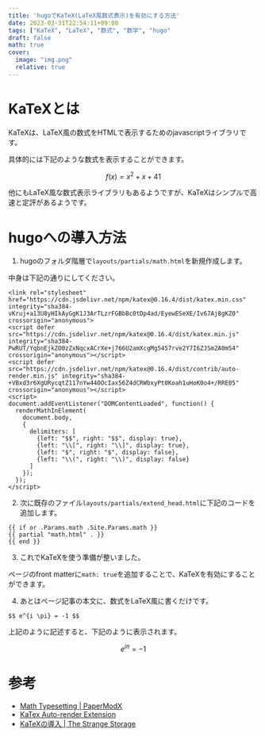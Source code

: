 ```yaml
---
title: 'hugoでKaTeX(LaTeX風数式表示)を有効にする方法'
date: 2023-03-31T22:54:11+09:00
tags: ["KaTeX", "LaTeX", "数式", "数学", "hugo"
draft: false
math: true
cover:
  image: "img.png"
  relative: true
---
```

# KaTeXとは
KaTeXは、LaTeX風の数式をHTMLで表示するためのjavascriptライブラリです。

具体的には下記のような数式を表示することができます。

$$f(x) = x^2 + x + 41$$

他にもLaTeX風な数式表示ライブラリもあるようですが、KaTeXはシンプルで高速と定評があるようです。

# hugoへの導入方法
1. hugoのフォルダ階層で`layouts/partials/math.html`を新規作成します。

中身は下記の通りにしてください。

```
<link rel="stylesheet" href="https://cdn.jsdelivr.net/npm/katex@0.16.4/dist/katex.min.css" integrity="sha384-vKruj+a13U8yHIkAyGgK1J3ArTLzrFGBbBc0tDp4ad/EyewESeXE/Iv67Aj8gKZ0" crossorigin="anonymous">
<script defer src="https://cdn.jsdelivr.net/npm/katex@0.16.4/dist/katex.min.js" integrity="sha384-PwRUT/YqbnEjkZO0zZxNqcxACrXe+j766U2amXcgMg5457rve2Y7I6ZJSm2A0mS4" crossorigin="anonymous"></script>
<script defer src="https://cdn.jsdelivr.net/npm/katex@0.16.4/dist/contrib/auto-render.min.js" integrity="sha384-+VBxd3r6XgURycqtZ117nYw44OOcIax56Z4dCRWbxyPt0Koah1uHoK0o4+/RRE05" crossorigin="anonymous"></script>
<script>
document.addEventListener("DOMContentLoaded", function() {
  renderMathInElement(
    document.body,
    {
      delimiters: [
        {left: "$$", right: "$$", display: true},
        {left: "\\[", right: "\\]", display: true},
        {left: "$", right: "$", display: false},
        {left: "\\(", right: "\\)", display: false}
      ]
    });
  });
</script>
```
2. 次に既存のファイル`layouts/partials/extend_head.html`に下記のコードを追加します。

```
{{ if or .Params.math .Site.Params.math }}
{{ partial "math.html" . }}
{{ end }}
```

3. これでKaTeXを使う準備が整いました。

ページのfront matterに`math: true`を追加することで、KaTeXを有効にすることができます。

4. あとはページ記事の本文に、数式をLaTeX風に書くだけです。

```
$$ e^{i \pi} = -1 $$
```

上記のように記述すると、下記のように表示されます。

$$ e^{i \pi} = -1 $$

# 参考
- [Math Typesetting | PaperModX](https://reorx.github.io/hugo-PaperModX/docs/math-typesetting/)
- [KaTex Auto-render Extension](https://katex.org/docs/autorender.html)
- [KaTeXの導入 | The Strange Storage](https://www.storange.jp/2017/02/katex.html)